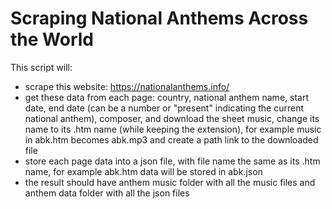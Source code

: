 # Scraping National Anthems Across the World

This script will:

- scrape this website: https://nationalanthems.info/
- get these data from each page: country, national anthem name, start date, end date (can be a number or "present" indicating the current national anthem), composer, and download the sheet music, change its name to its .htm name (while keeping the extension), for example music in abk.htm becomes abk.mp3 and create a path link to the downloaded file
- store each page data into a json file, with file name the same as its .htm name, for example abk.htm data will be stored in abk.json
- the result should have anthem music folder with all the music files and anthem data folder with all the json files
